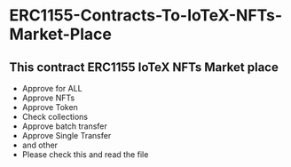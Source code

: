 # ERC1155-Contracts-To-IoTeX-NFTs-Market-Place
## This contract ERC1155 IoTeX NFTs Market place 
- Approve for ALL
- Approve NFTs
- Approve Token
- Check collections
- Approve batch transfer 
- Approve Single Transfer
- and other
- Please check this and read the file
